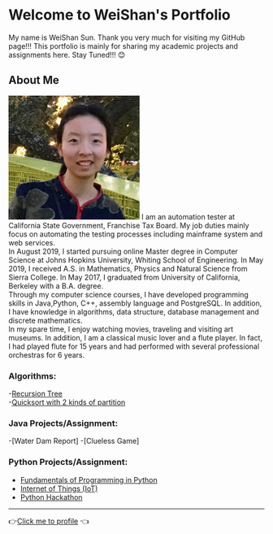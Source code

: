 # Welcome to WeiShan's Portfolio

My name is WeiShan Sun. Thank you very much for visiting my GitHub page!!! This portfolio is mainly for sharing my academic projects and assignments here. Stay Tuned!!! 😊

## About Me
<img src="Picture_weishan sun.jpg" width="258" height="244">
I am an automation tester at California State Government, Franchise Tax Board. My job duties mainly focus on automating the testing processes including mainframe system and web services. <br>In August 2019, I started pursuing online Master degree in Computer Science at Johns Hopkins University, Whiting School of Engineering. In May 2019, I received A.S. in Mathematics, Physics and Natural Science from Sierra College. In May 2017, I graduated from University of California, Berkeley with a B.A. degree. <br>Through my computer science courses, I have developed programming skills in Java,Python, C++, assembly language and PostgreSQL. In addition, I have knowledge in algorithms, data structure, database management and discrete mathematics. <br>In my spare time, I enjoy watching movies, traveling and visiting art museums. In addition, I am a classical music lover and a flute player. In fact, I had played flute for 15 years and had performed with several professional orchestras for 6 years.

### Algorithms:
-[Recursion Tree](https://github.com/wei06159git/WeiShan-Portfolio/blob/master/Recursion%20Tree.md)
<br>-[Quicksort with 2 kinds of partition](https://github.com/wei06159git/WeiShan-Portfolio/blob/master/QuickSort.md)</br>

### Java Projects/Assignment:
-[Water Dam Report]
-[Clueless Game]
### Python Projects/Assignment:
- [Fundamentals of Programming in Python](https://github.com/wei06159git/Weishan_Profolio/blob/master/Fundamentals-of-Programming-in-Python.md)
- [Internet of Things (IoT)](https://github.com/wei06159git/Weishan_Profolio/blob/master/Internet-of-Things.md)
- [Python Hackathon](https://github.com/wei06159git/Weishan_Profolio/blob/master/Python-Hackathon.md)

-----------------------------
👉[Click me to profile](https://github.com/wei06159git) 👈
